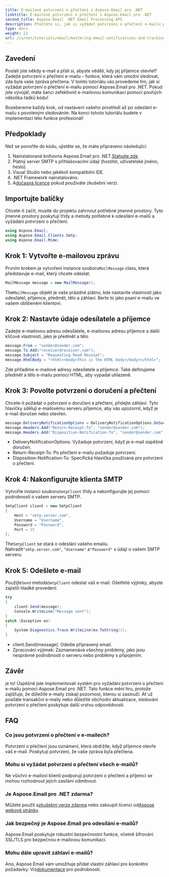```yaml
---
title: E-mailové potvrzení o přečtení s Aspose.Email pro .NET
linktitle: E-mailové potvrzení o přečtení s Aspose.Email pro .NET
second_title: Aspose.Email .NET Email Processing API
description: Přečtěte si, jak si vyžádat potvrzení o přečtení e-mailu pomocí Aspose.Email pro .NET. Podrobný průvodce pro vývojáře k implementaci sledování čtení v C#.
type: docs
weight: 11
url: /cs/net/tutorials/email/mastering-email-notifications-and-tracking/email-read-receipts/
---
```

## Zavedení

Poslali jste někdy e-mail a přáli si, abyste věděli, kdy jej příjemce otevřel? Zadejte potvrzení o přečtení e-mailu – funkce, která vám umožní sledovat, zda byla vaše zpráva přečtena. V tomto tutoriálu vás provedeme tím, jak si vyžádat potvrzení o přečtení e-mailu pomocí Aspose.Email pro .NET. Pokud jste vývojář, máte šanci zefektivnit e-mailovou komunikaci pomocí pouhých několika řádků kódu!

Rozebereme každý krok, od nastavení vašeho prostředí až po odeslání e-mailu s povoleným sledováním. Na konci tohoto tutoriálu budete v implementaci této funkce profesionál!

## Předpoklady

Než se ponoříte do kódu, ujistěte se, že máte připraveno následující:

1.  Nainstalovaná knihovna Aspose.Email pro .NET.[Stahujte zde](https://releases.aspose.com/email/net/).
2. Platný server SMTP s přihlašovacími údaji (hostitel, uživatelské jméno, heslo).
3. Visual Studio nebo jakékoli kompatibilní IDE.
4. .NET Framework nainstalováno.
5.  A[dočasná licence](https://purchase.aspose.com/temporary-license/) pokud používáte zkušební verzi.

## Importujte balíčky

Chcete-li začít, musíte do projektu zahrnout potřebné jmenné prostory. Tyto jmenné prostory poskytují třídy a metody potřebné k odesílání e-mailů a vyžádání potvrzení o přečtení.

```csharp
using Aspose.Email;
using Aspose.Email.Clients.Smtp;
using Aspose.Email.Mime;
```

## Krok 1: Vytvořte e-mailovou zprávu

 Prvním krokem je vytvoření instance souboru`MailMessage` class, která představuje e-mail, který chcete odeslat.

```csharp
MailMessage message = new MailMessage();
```

 The`MailMessage` objekt je vaše prázdné plátno, kde nastavíte vlastnosti jako odesílatel, příjemce, předmět, tělo a záhlaví. Berte to jako psaní e-mailu ve vašem oblíbeném klientovi.

## Krok 2: Nastavte údaje odesílatele a příjemce

Zadejte e-mailovou adresu odesílatele, e-mailovou adresu příjemce a další klíčové vlastnosti, jako je předmět a tělo.

```csharp
message.From = "sender@sender.com";
message.To.Add("receiver@receiver.com");
message.Subject = "Requesting Read Receipt";
message.HtmlBody = "<html><body>This is the HTML body</body></html>";
```

Zde přiřadíme e-mailové adresy odesílatele a příjemce. Také definujeme předmět a tělo e-mailu pomocí HTML, aby vypadal uhlazeně.

## Krok 3: Povolte potvrzení o doručení a přečtení

Chcete-li požádat o potvrzení o doručení a přečtení, přidejte záhlaví. Tyto hlavičky sdělují e-mailovému serveru příjemce, aby vás upozornil, když je e-mail doručen nebo otevřen.

```csharp
message.DeliveryNotificationOptions = DeliveryNotificationOptions.OnSuccess;
message.Headers.Add("Return-Receipt-To", "sender@sender.com");
message.Headers.Add("Disposition-Notification-To", "sender@sender.com");
```

- DeliveryNotificationOptions: Vyžaduje potvrzení, když je e-mail úspěšně doručen.
- Return-Receipt-To: Po přečtení e-mailu požaduje potvrzení.
- Disposition-Notification-To: Specifická hlavička používaná pro potvrzení o přečtení.

## Krok 4: Nakonfigurujte klienta SMTP

 Vytvořte instanci souboru`SmtpClient` třídy a nakonfigurujte jej pomocí podrobností o vašem serveru SMTP.

```csharp
SmtpClient client = new SmtpClient
{
    Host = "smtp.server.com",
    Username = "Username",
    Password = "Password",
    Port = 25
};
```

 The`SmtpClient` se stará o odeslání vašeho emailu. Nahradit`"smtp.server.com"`, `"Username"` a`"Password"` s údaji o vašem SMTP serveru.

## Krok 5: Odešlete e-mail

 Použijte`Send` metoda`SmtpClient` odeslat váš e-mail. Ošetřete výjimky, abyste zajistili hladké provedení.

```csharp
try
{
    client.Send(message);
    Console.WriteLine("Message sent");
}
catch (Exception ex)
{
    System.Diagnostics.Trace.WriteLine(ex.ToString());
}
```

- client.Send(message): Odešle připravený email.
- Zpracování výjimek: Zaznamenává všechny problémy, jako jsou nesprávné podrobnosti o serveru nebo problémy s připojením.

## Závěr

je to! Úspěšně jste implementovali systém pro vyžádání potvrzení o přečtení e-mailu pomocí Aspose.Email pro .NET. Tato funkce mění hru, protože zajišťuje, že důležité e-maily získají pozornost, kterou si zaslouží. Ať už posíláte transakční e-maily nebo důležité obchodní aktualizace, sledování potvrzení o přečtení poskytuje další vrstvu odpovědnosti.

## FAQ

### Co jsou potvrzení o přečtení v e-mailech?
Potvrzení o přečtení jsou oznámení, která obdržíte, když příjemce otevře váš e-mail. Poskytují potvrzení, že vaše zpráva byla přečtena.

### Mohu si vyžádat potvrzení o přečtení všech e-mailů?
Ne všichni e-mailoví klienti podporují potvrzení o přečtení a příjemci se mohou rozhodnout jejich zasílání odmítnout.

### Je Aspose.Email pro .NET zdarma?
 Můžete použít a[zkušební verze zdarma](https://releases.aspose.com/) nebo zakoupit licenci od[Aspose webové stránky](https://purchase.aspose.com/buy).

### Jak bezpečný je Aspose.Email pro odesílání e-mailů?
Aspose.Email poskytuje robustní bezpečnostní funkce, včetně šifrování SSL/TLS pro bezpečnou e-mailovou komunikaci.

### Mohu dále upravit záhlaví e-mailů?
Ano, Aspose.Email vám umožňuje přidat vlastní záhlaví pro konkrétní požadavky. Viz[dokumentace](https://reference.aspose.com/email/net/) pro podrobnosti.